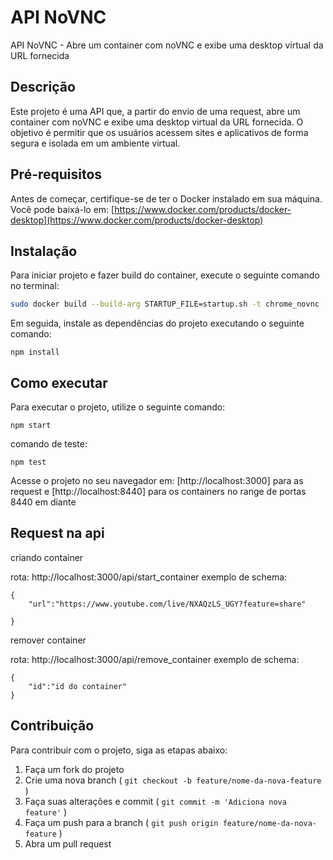 # API NoVNC 

API NoVNC - Abre um container com noVNC e exibe uma desktop virtual da URL fornecida

## Descrição

Este projeto é uma API que, a partir do envio de uma request, abre um container com noVNC e exibe uma desktop virtual da URL fornecida. O objetivo é permitir que os usuários acessem sites e aplicativos de forma segura e isolada em um ambiente virtual.

## Pré-requisitos

Antes de começar, certifique-se de ter o Docker instalado em sua máquina. Você pode baixá-lo em: [https://www.docker.com/products/docker-desktop](https://www.docker.com/products/docker-desktop)

## Instalação

Para iniciar projeto e fazer build do container, execute o seguinte comando no terminal:

```bash
sudo docker build --build-arg STARTUP_FILE=startup.sh -t chrome_novnc .
```

Em seguida, instale as dependências do projeto executando o seguinte comando:

```
npm install
```

## Como executar

Para executar o projeto, utilize o seguinte comando:

```
npm start
```

comando de teste:

```
npm test
```

Acesse o projeto no seu navegador em: [http://localhost:3000] para as request e [http://localhost:8440] para os containers no range de portas 8440 em diante

## Request na api

criando container

rota: http://localhost:3000/api/start_container
exemplo de schema:

```
{
    "url":"https://www.youtube.com/live/NXAQzLS_UGY?feature=share"

}
```

remover container

rota: http://localhost:3000/api/remove_container
exemplo de schema:

```
{
    "id":"id do container"
}
```

## Contribuição

Para contribuir com o projeto, siga as etapas abaixo:

1. Faça um fork do projeto
2. Crie uma nova branch ( `git checkout -b feature/nome-da-nova-feature` )
3. Faça suas alterações e commit ( `git commit -m 'Adiciona nova feature'` )
4. Faça um push para a branch ( `git push origin feature/nome-da-nova-feature` )
5. Abra um pull request
